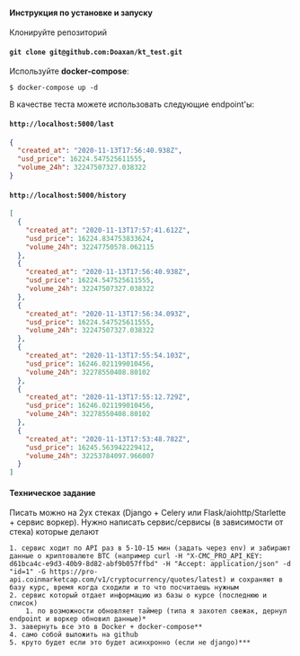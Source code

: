 #### **Инструкция по установке и запуску**
Клонируйте репозиторий
#### `git clone git@github.com:Doaxan/kt_test.git`
Используйте **docker-compose**:
```console
$ docker-compose up -d
```

В качестве теста можете использовать следующие endpoint'ы:
#### `http://localhost:5000/last`
```json
{
  "created_at": "2020-11-13T17:56:40.938Z",
  "usd_price": 16224.547525611555,
  "volume_24h": 32247507327.038322
}
```

#### `http://localhost:5000/history`
```json
[
  {
    "created_at": "2020-11-13T17:57:41.612Z",
    "usd_price": 16224.834753833624,
    "volume_24h": 32247750578.062115
  },
  {
    "created_at": "2020-11-13T17:56:40.938Z",
    "usd_price": 16224.547525611555,
    "volume_24h": 32247507327.038322
  },
  {
    "created_at": "2020-11-13T17:56:34.093Z",
    "usd_price": 16224.547525611555,
    "volume_24h": 32247507327.038322
  },
  {
    "created_at": "2020-11-13T17:55:54.103Z",
    "usd_price": 16246.021199010456,
    "volume_24h": 32278550408.80102
  },
  {
    "created_at": "2020-11-13T17:55:12.729Z",
    "usd_price": 16246.021199010456,
    "volume_24h": 32278550408.80102
  },
  {
    "created_at": "2020-11-13T17:53:48.782Z",
    "usd_price": 16245.563942229412,
    "volume_24h": 32253784097.966007
  }
]
```

#### **Техническое задание**

Писать можно на 2ух стеках (Django + Celery или Flask/aiohttp/Starlette + сервис воркер).
Нужно написать сервис/сервисы (в зависимости от стека) которые делают

    1. сервис ходит по API раз в 5-10-15 мин (задать через env) и забирают данные о криптовалюте BTC (например curl -H "X-CMC_PRO_API_KEY: d61bca4c-e9d3-40b9-8d82-abf9b057ffbd" -H "Accept: application/json" -d "id=1" -G https://pro-api.coinmarketcap.com/v1/cryptocurrency/quotes/latest) и сохраняют в базу курс, время когда сходили и то что посчитаешь нужным
    2. сервис который отдает информацию из базы о курсе (последнюю и список)
        1. по возможности обновляет таймер (типа я захотел свежак, дернул endpoint и воркер обновил данные)*
    3. завернуть все это в Docker + docker-compose**
    4. само собой выложить на github
    5. круто будет если это будет асинхронно (если не django)***
